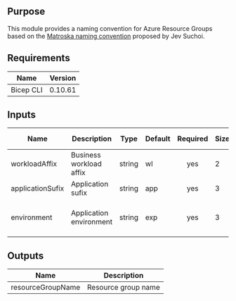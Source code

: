 ## Purpose
This module provides a naming convention for Azure Resource Groups based on the [Matroska naming convention](https://www.devjev.nl/posts/2022/the-perfect-azure-naming-convention/) proposed by Jev Suchoi.

## Requirements

| Name      | Version |
| --------- | ------- |
| Bicep CLI | 0.10.61 |

## Inputs

| Name             | Description             | Type   | Default | Required | Size | Allowed values          |
| ---------------- | ----------------------- | ------ | ------- | :------: | ---- | ----------------------- |
| workloadAffix    | Business workload affix | string | wl      |   yes    | 2    |                         |
| applicationSufix | Application sufix       | string | app     |   yes    | 3    |                         |
| environment      | Application environment | string | exp     |   yes    | 3    | exp, dev, qua, uat, prd |

## Outputs

| Name              | Description         |
| ----------------- | ------------------- |
| resourceGroupName | Resource group name |
